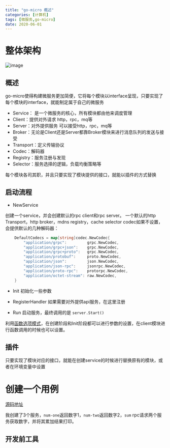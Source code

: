 ```yaml
---
title: "go-micro 概述"
categories: [计算机]
tags: [微服务,go-micro]
date: 2020-06-01
---
```


# 整体架构
![image](../../../img/2020/gomicro-01.png)

## 概述
go-micro使得构建微服务更加简便，它将每个模块以interface呈现，只要实现了每个模块的interface，就能制定属于自己的微服务

- Service： 是一个微服务的核心，所有模块都由他来调度管理
- Client：提供对外请求 http，rpc，mq等
- Server：对外提供服务 可以接受http，rpc，mq等
- Broker：无论是Client还是Server都靠Broker模块来进行消息队列的发送与接受
- Transport：定义传输协议
- Codec：解码器
- Registry：服务注册与发现
- Selector：服务选择的逻辑，负载均衡策略等

每个模块各司其职，并且只要实现了模块提供的接口，就能以插件的方式替换

## 启动流程
- NewService

创建一个service，并会创建默认的rpc client和rpc server。
一个默认的http Transport，http broker，mdns registry，cache selector
codec如果不设置，会提供默认的几种解码器：

```go
	DefaultCodecs = map[string]codec.NewCodec{
		"application/grpc":         grpc.NewCodec,
		"application/grpc+json":    grpc.NewCodec,
		"application/grpc+proto":   grpc.NewCodec,
		"application/protobuf":     proto.NewCodec,
		"application/json":         json.NewCodec,
		"application/json-rpc":     jsonrpc.NewCodec,
		"application/proto-rpc":    protorpc.NewCodec,
		"application/octet-stream": raw.NewCodec,
	}
```

- Init
初始化一些参数

- RegisterHandler
如果需要对外提供api服务，在这里注册

- Run
启动服务，最终调用的是 `server.Start()`

利用[函数选项模式](https://halls-of-valhalla.org/beta/articles/functional-options-pattern-in-go,54/)，在创建阶段和Init阶段都可以进行参数的设置，在client模块进行函数调用的时候也可以设置。

## 插件
只要实现了模块对应的接口，就能在创建service的时候进行替换原有的模块，或者在环境变量中设置


# 创建一个用例
[源码地址](https://github.com/HeisenbergV/gomicro-example)

我创建了3个服务，`num-one`返回数字1，`num-two`返回数字2，`sum` rpc请求两个服务获取数字，并将其累加结果打印。

## 开发前工具
```
```
